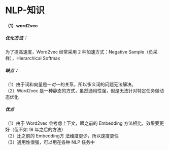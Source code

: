 # NLP-知识
#### （1）word2vec
##### 优化方法：
为了提高速度，Word2vec 经常采用 2 种加速方式：Negative Sample（负采样），Hierarchical Softmax
##### 缺点：
（1）由于词和向量是一对一的关系，所以多义词的问题无法解决。  
（2）Word2vec 是一种静态的方式，虽然通用性强，但是无法针对特定任务做动态优化
##### 优点
（1）由于 Word2vec 会考虑上下文，跟之前的 Embedding 方法相比，效果要更好（但不如 18 年之后的方法）  
（2）比之前的 Embedding方 法维度更少，所以速度更快  
（3）通用性很强，可以用在各种 NLP 任务中  

